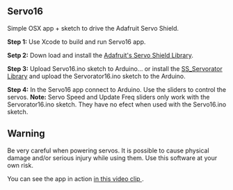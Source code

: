 Servo16
-------

Simple OSX app + sketch to drive the Adafruit Servo Shield.

**Step 1:** Use Xcode to build and run Servo16 app.

**Setp 2:** Down load and install the [Adafruit's Servo Shield Library](http://https://github.com/adafruit/Adafruit-PWM-Servo-Driver-Library). 

**Step 3:** Upload Servo16.ino sketch to Arduino... or install the [SS_Servorator Library](https://github.com/solderspot/SS_Servorator.git) and upload the Servorator16.ino sketch to the Arduino.


**Step 4:** In the Servo16 app connect to Arduino. Use the sliders to control the servos. **Note:** Servo Speed and Update Freq sliders only work with the Servorator16.ino sketch. They have no efect when used with the Servo16.ino sketch.



Warning
-------

Be very careful when powering servos. It is possible to cause physical damage and/or serious injury while using them. Use this software at your own risk.

You can see the app in action [in this video clip
](http://youtu.be/Ep0Tf669s-o).
